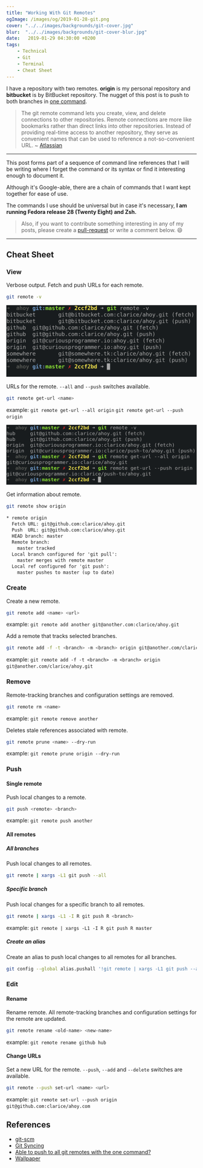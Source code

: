 ```yaml
---
title: "Working With Git Remotes"
ogImage: /images/og/2019-01-28-git.png
cover: "../../images/backgrounds/git-cover.jpg"
blur:  "../../images/backgrounds/git-cover-blur.jpg"
date:   2019-01-29 04:30:00 +0200
tags:
    - Technical
    - Git
    - Terminal
    - Cheat Sheet
---
```


I have a repository with two remotes. **origin** is my personal repository
and **bitbucket** is by BitBucket repository. The nugget of this post is
to push to both branches in [one command](#all-remotes).

> The git remote command lets you create, view, and delete connections to other
> repositories. Remote connections are more like bookmarks rather than direct
> links into other repositories. Instead of providing real-time access to
> another repository, they serve as convenient names that can be used to
> reference a not-so-convenient URL. ~
> [Atlassian](https://www.atlassian.com/git/tutorials/syncing)

---

This post forms part of a sequence of command line references that I
will be writing where I forget the command or its syntax or find it
interesting enough to document it.

Although it's Google-able, there are a chain of
commands that I want kept together for ease of use.

The commands I use should be universal but in case it's necessary, **I am
running Fedora release 28 (Twenty Eight) and Zsh.**

> Also, if you want to contribute something interesting in any of
> my posts, please create a
> [pull-request](https://github.com/cbillowes/curious-programmer-helium)
> or write a comment below. :smile:

---
## Cheat Sheet

### View
Verbose output. Fetch and push URLs for each remote.
```bash
git remote -v
```

![Git remotes](remotes.png)

URLs for the remote. `--all` and `--push` switches available.
```bash
git remote get-url <name>
```
example:
`git remote get-url --all origin`
`git remote get-url --push origin`

![Git get-url](get-url.png)

Get information about remote.
```bash
git remote show origin
```

```example
* remote origin
  Fetch URL: git@github.com:clarice/ahoy.git
  Push  URL: git@github.com:clarice/ahoy.git
  HEAD branch: master
  Remote branch:
    master tracked
  Local branch configured for 'git pull':
    master merges with remote master
  Local ref configured for 'git push':
    master pushes to master (up to date)
```

### Create
Create a new remote.
```bash
git remote add <name> <url>
```
example: `git remote add another git@another.com:clarice/ahoy.git`

Add a remote that tracks selected branches.
```bash
git remote add -f -t <branch> -m <branch> origin git@another.com/clarice/ahoy.git
```
example: `git remote add -f -t <branch> -m <branch> origin git@another.com/clarice/ahoy.git`

### Remove
Remote-tracking branches and configuration settings are removed.
```bash
git remote rm <name>
```
example: `git remote remove another`

Deletes stale references associated with remote.
```bash
git remote prune <name> --dry-run
```
example: `git remote prune origin --dry-run`

### Push

#### Single remote
Push local changes to a remote.
```bash
git push <remote> <branch>
```
example: `git remote push another`

#### All remotes

##### All branches
Push local changes to all remotes.
```bash
git remote | xargs -L1 git push --all
```

##### Specific branch
Push local changes for a specific branch to all remotes.
```bash
git remote | xargs -L1 -I R git push R <branch>
```
example: `git remote | xargs -L1 -I R git push R master`

##### Create an alias
Create an alias to push local changes to all remotes for all branches.
```bash
git config --global alias.pushall '!git remote | xargs -L1 git push --all'
```

### Edit

#### Rename
Rename remote. All remote-tracking branches and configuration settings for the remote
are updated.
``` bash
git remote rename <old-name> <new-name>
```
example: `git remote rename github hub`

#### Change URLs
Set a new URL for the remote. `--push`, `--add` and `--delete` switches
are available.
```bash
git remote --push set-url <name> <url>
```
example:
`git remote set-url --push origin git@github.com:clarice/ahoy.com`

## References

- [git-scm](https://git-scm.com/docs/git-remote)
- [Git Syncing](https://www.atlassian.com/git/tutorials/syncing)
- [Able to push to all git remotes with the one command?](https://stackoverflow.com/questions/5785549/able-to-push-to-all-git-remotes-with-the-one-command)
- [Wallpaper](https://wall.alphacoders.com/big.php?i=430944)
